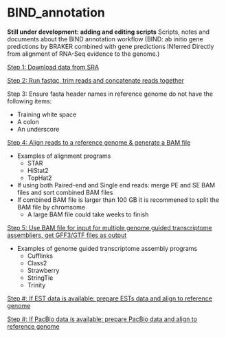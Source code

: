 # BIND_annotation
**Still under development: adding and editing scripts**
Scripts, notes and documents about the BIND annotation workflow (BIND: ab initio gene predictions by BRAKER combined with gene predictions INferred Directly from alignment of RNA-Seq evidence to the genome.)

[Step 1: Download data from SRA](https://github.com/PeanutBase/BIND_annotation/tree/main/scripts/download_data)

[Step 2: Run fastqc, trim reads and concatenate reads together](https://github.com/PeanutBase/BIND_annotation/tree/main/scripts/trim_data)

Step 3: Ensure fasta header names in reference genome do not have the following items:
* Training white space
* A colon 
* An underscore

[Step 4: Align reads to a reference genome & generate a BAM file](https://github.com/PeanutBase/BIND_annotation/tree/main/scripts/generate_bam)
* Examples of alignment programs
  * STAR
  * HiStat2
  * TopHat2
* If using both Paired-end and Single end reads: merge PE and SE BAM files and sort combined BAM files
* If combined BAM file is larger than 100 GB it is recommened to split the BAM file by chromsome 
  * A large BAM file could take weeks to finish 

[Step 5: Use BAM file for input for multiple genome guided transcriptome assembliers, get GFF3/GTF files as output](https://github.com/PeanutBase/BIND_annotation/tree/main/scripts/generate_GFF)
* Examples of genome guided transcriptome assembly programs
  * Cufflinks
  * Class2
  * Strawberry
  * StringTie
  * Trinity


[Step #: If EST data is available: prepare ESTs data and align to reference genome](https://github.com/PeanutBase/BIND_annotation/tree/main/scripts/prepare_ESTs)

[Step #: If PacBio data is available: prepare PacBio data and align to reference genome](https://github.com/PeanutBase/BIND_annotation/tree/main/scripts/prepare_PacBio)


